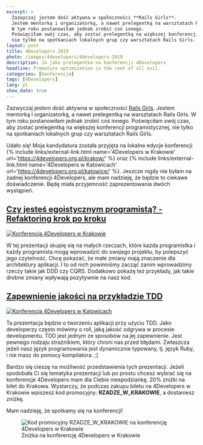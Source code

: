 ```yaml
---
excerpt: >
  Zazwyczaj jestem dość aktywna w społeczności **Rails Girls**.
  Jestem mentorką i organizatorką, a nawet prelegentką na warsztatach Rails Girls.
  W tym roku postanowiłam jednak zrobić coś innego.
  Poświęciłam swój czas, aby zostać prelegentką na większej konferencji programistycznej,
  nie tylko na spotkaniach lokalnych grup czy warsztatach Rails Girls.
layout: post
title: 4Developers 2019
photo: /images/4developers/4developers-2019
description: Ja jako prelegentka na konferencji 4Developers
headline: Premature optimization is the root of all evil.
categories: [konferencja]
tags: [4Developers]
lang: pl
show_date: true
---
```


Zazwyczaj jestem dość aktywna w społeczności <a href="{{ site.baseurl }}/tags/#Rails%20Girls" title='Warsztaty Rails Girls'>Rails Girls</a>. Jestem mentorką i organizatorką, a nawet prelegentką na warsztatach Rails Girls. W tym roku postanowiłam jednak zrobić coś innego. Poświęciłam swój czas, aby zostać prelegentką na większej konferencji programistycznej, nie tylko na spotkaniach lokalnych grup czy warsztatach Rails Girls.

Udało się! Moja kandydatura została przyjęta na lokalne edycje konferencji
{% include links/external-link.html
   name='4Developers w Krakowie'
   url='https://4developers.org.pl/krakow/' %}
oraz
{% include links/external-link.html
   name='4Developers w Katowicach'
   url='https://4developers.org.pl/katowice/' %}.
Jeszcze nigdy nie byłam na żadnej konferencji 4Developers, ale mam nadzieję, że będzie to ciekawe doświadczenie. Będę miała przyjemność zaprezentowania dwóch wystąpień.

<h2>
  <a href="http://womanonrails.com/presentations/are-you-egoistic-programmer" title='Slajdy do prezentacji o refaktoringu'>Czy jesteś egoistycznym programistą? - Refaktoring krok po kroku</a>
</h2>

<a href="http://womanonrails.com/presentations/are-you-egoistic-programmer" title='Slajdy do prezentacji o refaktoringu'>
  <img src="{{ site.baseurl_root }}/images/4developers/cracow.jpg" alt='Konferencja 4Developers w Krakowie'>
</a>

W tej prezentacji skupię się na małych rzeczach, które każda programistka i każdy programista mogą wprowadzić do swojego projektu, by polepszyć jego czytelność. Chcę pokazać, że małe zmiany mają znaczenie dla architektury aplikacji. I to od nich powinniśmy zacząć zanim wprowadzimy rzeczy takie jak DDD czy CQRS. Dodatkowo pokażę też przykłady, jak takie drobne zmiany wpływają pozytywnie na nasz kod.

<h2>
  <a href="https://womanonrails.com/presentations/quality-assurance-tdd-example" title='Slajdy do prezentacji o TDD'>Zapewnienie jakości na przykładzie TDD</a>
</h2>

<a href="https://womanonrails.com/presentations/quality-assurance-tdd-example" title='Slajdy do prezentacji o TDD'>
  <img src="{{ site.baseurl_root }}/images/4developers/katowice.jpg" alt='Konferencja 4Developers w Katowicach'>
</a>

Ta prezentacja będzie o tworzeniu aplikacji przy użyciu TDD. Jako developerzy często mówimy o roli, jaką jakość odgrywa w procesie developmentu. TDD jest jednym ze sposobów na jej zapewnienie. Jest pewnego rodzaju strażnikiem, który chroni nas przed błędami. Zwłaszcza jeżeli nasz język programowania jest dynamicznie typowany, tj. język Ruby, i nie masz do pomocy kompilatora. ;]

Bardzo się cieszę na możliwość przedstawienia tych prezentacji. Jeżeli spodobała Ci się tematyka prezentacji lub po prostu chcesz wybrać się na konferencje 4Developers mam dla Ciebie niespodziankę. 20% zniżki na bilet do Krakowa. Wystarczy, że podczas zakupu biletu na 4Developers w Krakowie wpiszesz kod promocyjny: **RZADZE_W_KRAKOWIE**, a dostaniesz zniżkę.

Mam nadzieję, że spotkamy się na konferencji!

<figure>
  <img src="{{ site.baseurl_root }}/images/4developers/4developers-2019-discount.jpg" alt='Kod promocyjny RZADZE_W_KRAKOWIE na konferencję 4Developers w Krakowie'>
  <figcaption>Zniżka na konferencję 4Developers w Krakowie</figcaption>
</figure>
